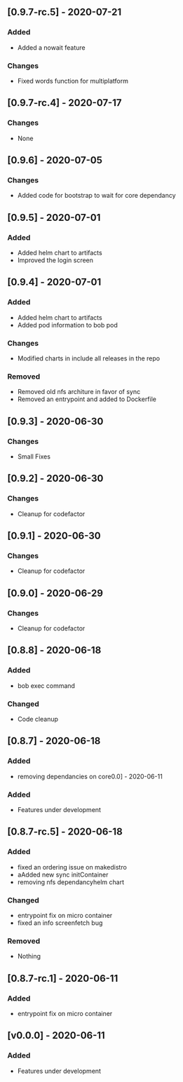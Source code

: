 ## [0.9.7-rc.5] - 2020-07-21
### Added
- Added a nowait feature
### Changes
- Fixed words function for multiplatform

## [0.9.7-rc.4] - 2020-07-17
### Changes
- None

## [0.9.6] - 2020-07-05
### Changes
- Added code for bootstrap to wait for core dependancy

## [0.9.5] - 2020-07-01
### Added
- Added helm chart to artifacts
- Improved the login screen

## [0.9.4] - 2020-07-01
### Added
- Added helm chart to artifacts
- Added pod information to bob pod
### Changes
- Modified charts in include all releases in the repo
###  Removed
- Removed old nfs architure in favor of sync
- Removed an entrypoint and added to Dockerfile

## [0.9.3] - 2020-06-30
### Changes
- Small Fixes

## [0.9.2] - 2020-06-30
### Changes
- Cleanup for codefactor

## [0.9.1] - 2020-06-30
### Changes
- Cleanup for codefactor

## [0.9.0] - 2020-06-29
### Changes
- Cleanup for codefactor

## [0.8.8] - 2020-06-18
### Added
- bob exec command

### Changed
- Code cleanup

## [0.8.7] - 2020-06-18
### Added
- removing dependancies on core0.0] - 2020-06-11
### Added
- Features under development

## [0.8.7-rc.5] - 2020-06-18
### Added
- fixed an ordering issue on makedistro
- aAdded new sync initContainer
- removing nfs dependancyhelm chart

### Changed
- entrypoint fix on micro container
- fixed an info screenfetch bug

### Removed
- Nothing

## [0.8.7-rc.1] - 2020-06-11
### Added
- entrypoint fix on micro container

## [v0.0.0] - 2020-06-11
### Added
- Features under development
<!--stackedit_data:
eyJoaXN0b3J5IjpbNDU4ODk0MjIxXX0=
-->
